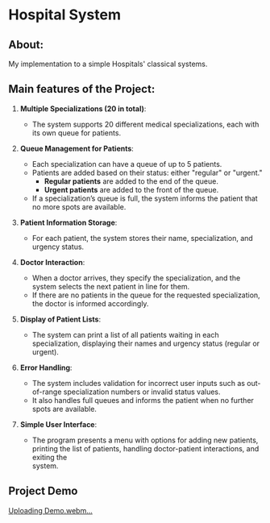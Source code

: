 
# Hospital System
## About:
My implementation to a simple Hospitals' classical systems.

## Main features of the Project:

1. **Multiple Specializations (20 in total)**:
   - The system supports 20 different medical specializations, each with its own queue for patients.

2. **Queue Management for Patients**:
   - Each specialization can have a queue of up to 5 patients.
   - Patients are added based on their status: either "regular" or "urgent."
     - **Regular patients** are added to the end of the queue.
     - **Urgent patients** are added to the front of the queue.
   - If a specialization’s queue is full, the system informs the patient that no more spots are available.

3. **Patient Information Storage**:
   - For each patient, the system stores their name, specialization, and urgency status.

4. **Doctor Interaction**:
   - When a doctor arrives, they specify the specialization, and the system selects the next patient in line for them.
   - If there are no patients in the queue for the requested specialization, the doctor is informed accordingly.

5. **Display of Patient Lists**:
   - The system can print a list of all patients waiting in each specialization, displaying their names and urgency status (regular or urgent).

6. **Error Handling**:
   - The system includes validation for incorrect user inputs such as out-of-range specialization numbers or invalid status values.
   - It also handles full queues and informs the patient when no further spots are available.
7. **Simple User Interface**:
   - The program presents a menu with options for adding new patients, printing the list of patients, handling doctor-patient interactions, and exiting the     
     system.
## Project Demo
[Uploading Demo.webm…]()






